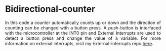 # Bidirectional-counter

<p align="justify">In this code a counter automatically counts up or down and the direction of counting can be changed with a button press. A push-button is interfaced with the
microcontroller at the INT0 pin and External Interrupts are used to detect a button press and change the value of a variable. For more information on external interrupts, visit 
my External-interrupts repo <a href="https://github.com/asitha-navaratne/External-interrupts">here</a>.</p>
